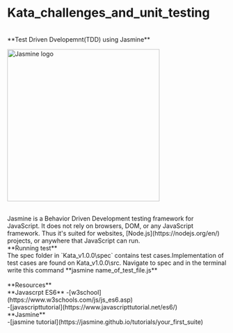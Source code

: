 # Kata_challenges_and_unit_testing

</br>
**Test Driven Dvelopemnt(TDD) using Jasmine**

</br>

<p align="left">
  <img src="https://github.com/kennethmokhethi/Kata_challenges_and_unit_testing/blob/master/Kata_v1.0.0/img/jasmine.PNG" width="350" alt="Jasmine logo">
</p>

</br>
Jasmine is a Behavior Driven Development testing framework for JavaScript. It does not rely on browsers, DOM, or any JavaScript framework. Thus it's suited for websites, [Node.js](https://nodejs.org/en/) projects, or anywhere that JavaScript can run.

</br>
**Running test**
</br>
The spec folder in `Kata_v1.0.0\spec` contains test cases.Implementation of test cases are found on Kata_v1.0.0\src.
Navigate to spec and in the terminal write this command **jasmine name_of_test_file.js**

</br>
</br>
**Resources**
</br>
**Javascrpt ES6**
 -[w3school](https://www.w3schools.com/js/js_es6.asp) </br>
 -[javascripttutorial](https://www.javascripttutorial.net/es6/) </br>
 **Jasmine** 
 </br>
 -[jasmine tutorial](https://jasmine.github.io/tutorials/your_first_suite)


